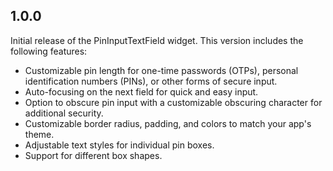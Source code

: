 ## 1.0.0

Initial release of the PinInputTextField widget. This version includes the following features:

- Customizable pin length for one-time passwords (OTPs), personal identification numbers (PINs), or
  other forms of secure input.
- Auto-focusing on the next field for quick and easy input.
- Option to obscure pin input with a customizable obscuring character for additional security.
- Customizable border radius, padding, and colors to match your app's theme.
- Adjustable text styles for individual pin boxes.
- Support for different box shapes.

